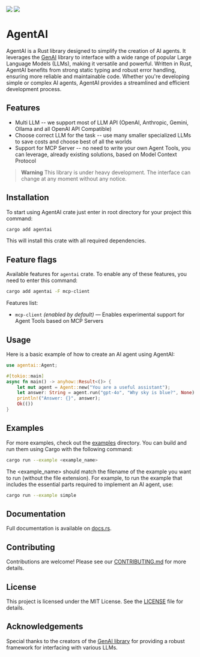 [![](https://img.shields.io/crates/v/agentai.svg)](https://crates.io/crates/agentai)
[![](https://docs.rs/agentai/badge.svg)](https://docs.rs/agentai)

<!-- cargo-rdme start -->

# AgentAI

AgentAI is a Rust library designed to simplify the creation of AI agents. It leverages
the [GenAI](https://crates.io/crates/genai) library to interface with a wide range of popular
Large Language Models (LLMs), making it versatile and powerful. Written in Rust, AgentAI
benefits from strong static typing and robust error handling, ensuring more reliable
and maintainable code. Whether you're developing simple or complex AI agents, AgentAI provides
a streamlined and efficient development process.

## Features

- Multi LLM -- we support most of LLM API (OpenAI, Anthropic, Gemini, Ollama and all OpenAI API Compatible)
- Choose correct LLM for the task -- use many smaller specialized LLMs to save costs and choose best of all the worlds
- Support for MCP Server -- no need to write your own Agent Tools, you can leverage, already existing
  solutions, based on Model Context Protocol

> **Warning**
> This library is under heavy development. The interface can change at any moment without any notice.

## Installation
To start using AgentAI crate just enter in root directory for your project this command:

```bash
cargo add agentai
```

This will install this crate with all required dependencies.

## Feature flags
Available features for `agentai` crate. To enable any of these features, you need to enter this command:

```bash
cargo add agentai -F mcp-client
```

Features list:
- `mcp-client` _(enabled by default)_ — Enables experimental support for Agent Tools based on MCP Servers

## Usage
Here is a basic example of how to create an AI agent using AgentAI:
```rust
use agentai::Agent;

#[tokio::main]
async fn main() -> anyhow::Result<()> {
    let mut agent = Agent::new("You are a useful assistant");
    let answer: String = agent.run("gpt-4o", "Why sky is blue?", None).await?;
    println!("Answer: {}", answer);
    Ok(())
}
```

## Examples

For more examples, check out the [examples](https://docs.rs/agentai/latest/agentai/examples/) directory. You can build and run them using Cargo with the following command:

```bash
cargo run --example <example_name>
```

The <example_name> should match the filename of the example you want to run (without the file extension).
For example, to run the example that includes the essential parts required to implement an AI agent, use:

```bash
cargo run --example simple
```

<!-- cargo-rdme end -->

## Documentation

Full documentation is available on [docs.rs](https://docs.rs/agentai).

## Contributing

Contributions are welcome! Please see our [CONTRIBUTING.md](CONTRIBUTING.md) for more details.

## License

This project is licensed under the MIT License. See the [LICENSE](LICENSE) file for details.

## Acknowledgements

Special thanks to the creators of the [GenAI library](https://crates.io/crates/genai) for providing a robust framework for interfacing with various LLMs.
